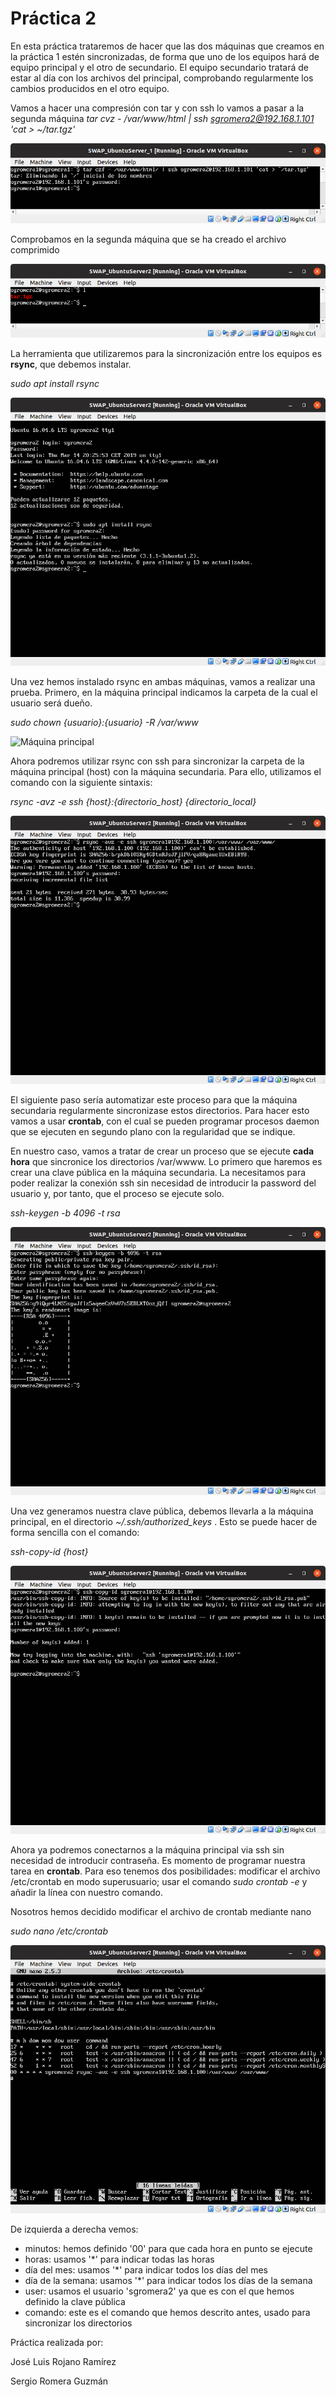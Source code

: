 # Práctica 2

En esta práctica trataremos de hacer que las dos máquinas que creamos en la práctica 1 estén sincronizadas, de forma que uno de los equipos hará de equipo principal y el otro de secundario. El equipo secundario tratará de estar al día con los archivos del principal, comprobando regularmente los cambios producidos en el otro equipo.

Vamos a hacer una compresión con tar y con ssh lo vamos a pasar a la segunda máquina
*tar cvz - /var/www/html | ssh sgromera2@192.168.1.101 'cat > ~/tar.tgz'*

![Compresión](https://raw.githubusercontent.com/sgromera/SWAP/master/P2/7_tar.png)

Comprobamos en la segunda máquina que se ha creado el archivo comprimido

![Comprobación](https://raw.githubusercontent.com/sgromera/SWAP/master/P2/8_tar.png)

La herramienta que utilizaremos para la sincronización entre los equipos es **rsync**, que debemos instalar.

*sudo apt install rsync*

![Instalación rsync](https://raw.githubusercontent.com/sgromera/SWAP/master/P2/1_install_rsync.png)

Una vez hemos instalado rsync en ambas máquinas, vamos a realizar una prueba. Primero, en la máquina principal indicamos la carpeta de la cual el usuario será dueño.

*sudo chown {usuario}:{usuario} -R /var/www*

![Máquina principal](https://raw.githubusercontent.com/sgromera/SWAP/master/P2/2_maquina_due%C3%B1a.png)

Ahora podremos utilizar rsync con ssh para sincronizar la carpeta de la máquina principal (host) con la máquina secundaria. Para ello, utilizamos el comando con la siguiente sintaxis:

*rsync -avz -e ssh {host}:{directorio_host} {directorio_local}*

![Prueba de sincronización](https://raw.githubusercontent.com/sgromera/SWAP/master/P2/3_rsync_prueba.png)

El siguiente paso sería automatizar este proceso para que la máquina secundaria regularmente sincronizase estos directorios. Para hacer esto vamos a usar **crontab**, con el cual se pueden programar procesos daemon que se ejecuten en segundo plano con la regularidad que se indique.

En nuestro caso, vamos a tratar de crear un proceso que se ejecute **cada hora** que sincronice los directorios /var/wwww. Lo primero que haremos es crear una clave pública en la máquina secundaria. La necesitamos para poder realizar la conexión ssh sin necesidad de introducir la password del usuario y, por tanto, que el proceso se ejecute solo.

*ssh-keygen -b 4096 -t rsa*

![Generando clave pública](https://raw.githubusercontent.com/sgromera/SWAP/master/P2/4_keygen.png)

Una vez generamos nuestra clave pública, debemos llevarla a la máquina principal, en el directorio *~/.ssh/authorized_keys* . Esto se puede hacer de forma sencilla con el comando:

*ssh-copy-id {host}*

![Llevando la clave a la máquina principal](https://raw.githubusercontent.com/sgromera/SWAP/master/P2/5_autorizado.png)

Ahora ya podremos conectarnos a la máquina principal via ssh sin necesidad de introducir contraseña. Es momento de programar nuestra tarea en **crontab**. Para eso tenemos dos posibilidades: modificar el archivo /etc/crontab en modo superusuario; usar el comando *sudo crontab -e* y añadir la línea con nuestro comando.

Nosotros hemos decidido modificar el archivo de crontab mediante nano

*sudo nano /etc/crontab*

![Programando crontab](https://raw.githubusercontent.com/sgromera/SWAP/master/P2/6_crontab.png)

De izquierda a derecha vemos:
  - minutos: hemos definido '00' para que cada hora en punto se ejecute
  - horas: usamos '*' para indicar todas las horas
  - día del mes: usamos '*' para indicar todos los días del mes
  - día de la semana: usamos '*' para indicar todos los días de la semana
  - user: usamos el usuario 'sgromera2' ya que es con el que hemos definido la clave pública
  - comando: este es el comando que hemos descrito antes, usado para sincronizar los directorios
  
Práctica realizada por:

  José Luis Rojano Ramírez
  
  Sergio Romera Guzmán
